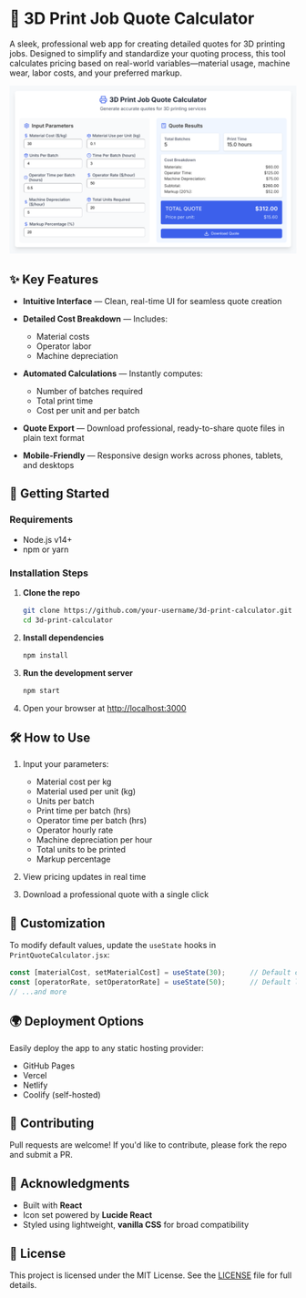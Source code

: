 # 🧮 3D Print Job Quote Calculator

A sleek, professional web app for creating detailed quotes for 3D printing jobs. Designed to simplify and standardize your quoting process, this tool calculates pricing based on real-world variables—material usage, machine wear, labor costs, and your preferred markup.

![Screenshot](assets/screenshot.png)

## ✨ Key Features

* **Intuitive Interface** — Clean, real-time UI for seamless quote creation
* **Detailed Cost Breakdown** — Includes:

  * Material costs
  * Operator labor
  * Machine depreciation
* **Automated Calculations** — Instantly computes:

  * Number of batches required
  * Total print time
  * Cost per unit and per batch
* **Quote Export** — Download professional, ready-to-share quote files in plain text format
* **Mobile-Friendly** — Responsive design works across phones, tablets, and desktops

## 🚀 Getting Started

### Requirements

* Node.js v14+
* npm or yarn

### Installation Steps

1. **Clone the repo**

   ```bash
   git clone https://github.com/your-username/3d-print-calculator.git
   cd 3d-print-calculator
   ```

2. **Install dependencies**

   ```bash
   npm install
   ```

3. **Run the development server**

   ```bash
   npm start
   ```

4. Open your browser at [http://localhost:3000](http://localhost:3000)

## 🛠️ How to Use

1. Input your parameters:

   * Material cost per kg
   * Material used per unit (kg)
   * Units per batch
   * Print time per batch (hrs)
   * Operator time per batch (hrs)
   * Operator hourly rate
   * Machine depreciation per hour
   * Total units to be printed
   * Markup percentage

2. View pricing updates in real time

3. Download a professional quote with a single click

## 🔧 Customization

To modify default values, update the `useState` hooks in `PrintQuoteCalculator.jsx`:

```javascript
const [materialCost, setMaterialCost] = useState(30);      // Default cost per kg
const [operatorRate, setOperatorRate] = useState(50);      // Default labor rate
// ...and more
```

## 🌍 Deployment Options

Easily deploy the app to any static hosting provider:

* GitHub Pages
* Vercel
* Netlify
* Coolify (self-hosted)

## 🤝 Contributing

Pull requests are welcome! If you'd like to contribute, please fork the repo and submit a PR.

## 🙌 Acknowledgments

* Built with **React**
* Icon set powered by **Lucide React**
* Styled using lightweight, **vanilla CSS** for broad compatibility

## 📄 License

This project is licensed under the MIT License. See the [LICENSE](LICENSE) file for full details.
